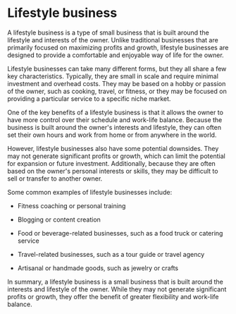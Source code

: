 # Lifestyle business 

A lifestyle business is a type of small business that is built around the lifestyle and interests of the owner. Unlike traditional businesses that are primarily focused on maximizing profits and growth, lifestyle businesses are designed to provide a comfortable and enjoyable way of life for the owner.

Lifestyle businesses can take many different forms, but they all share a few key characteristics. Typically, they are small in scale and require minimal investment and overhead costs. They may be based on a hobby or passion of the owner, such as cooking, travel, or fitness, or they may be focused on providing a particular service to a specific niche market.

One of the key benefits of a lifestyle business is that it allows the owner to have more control over their schedule and work-life balance. Because the business is built around the owner's interests and lifestyle, they can often set their own hours and work from home or from anywhere in the world.

However, lifestyle businesses also have some potential downsides. They may not generate significant profits or growth, which can limit the potential for expansion or future investment. Additionally, because they are often based on the owner's personal interests or skills, they may be difficult to sell or transfer to another owner.

Some common examples of lifestyle businesses include:

* Fitness coaching or personal training

* Blogging or content creation

* Food or beverage-related businesses, such as a food truck or catering service

* Travel-related businesses, such as a tour guide or travel agency

* Artisanal or handmade goods, such as jewelry or crafts

In summary, a lifestyle business is a small business that is built around the interests and lifestyle of the owner. While they may not generate significant profits or growth, they offer the benefit of greater flexibility and work-life balance.
